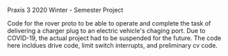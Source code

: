 Praxis 3 2020 Winter - Semester Project

Code for the rover proto to be able to operate and complete the task of delivering a charger plug to an electric vehicle's chaging port.
Due to COVID-19, the actual project had to be suspended for the future. The code here incldues drive code, limit switch interrupts, and preliminary cv code.
